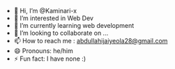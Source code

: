 - 👋 Hi, I’m @Kaminari-x
- 👀 I’m interested in Web Dev
- 🌱 I’m currently learning web development
- 💞️ I’m looking to collaborate on ...
- 📫 How to reach me : abdullahijaiyeola28@gmail.com
- 😄 Pronouns: he/him
- ⚡ Fun fact: I have none :)

<!---
Kaminari-x/Kaminari-x is a ✨ special ✨ repository because its `README.md` (this file) appears on your GitHub profile.
You can click the Preview link to take a look at your changes.
--->
